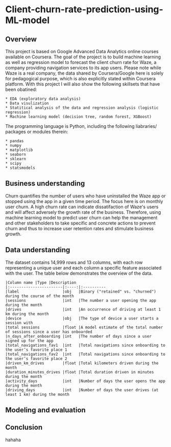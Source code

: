# Client-churn-rate-prediction-using-ML-model
## **Overview**

This project is based on Google Advanced Data Analytics online courses available on Coursera.
The goal of the project is to build machine learning as well as regression model to forecast the client churn rate for Waze, a company providing navigation services to its app users.
Please note while Waze is a real company, the data shared by Coursera/Google here is solely for pedagogical purpose, which is also explicitly stated within Coursera platform.
With this project I will also show the following skillsets that have been obatined:
```
* EDA (exploratory data analysis)
* Data visulization
* Statitical analysis of the data and regression analysis (logistic regression)
* Machine learning model (decision tree, random forest, XGBoost)
```
The programming language is Python, including the following liabraries/ packages or modules therein:
```
* pandas
* numpy
* matplotlib
* seaborn
* sklearn
* scipy
* statsmodels
```


## **Business understanding**

Churn quantifies the number of users who have uninstalled the Waze app or stopped using the app in a given time period. The focus here is on monthly user churn. A high churn rate can indicate dissatifaction of Waze's users and will affect adversely the growth rate of the business. Therefore, using machine learning model to predict user churn can help the management and other stakeholders to take specific and concrete actions to prevent churn and thus to increase user retention rates and stimulate business growth.


## **Data understanding**

The dataset contains 14,999 rows and 13 columns, with each row representing a unique user and each column a specific feature associated with the user. The table below demonstrates the overview of the data.
```
|Column name |Type |Description
|:-----------------------|:----:|:----------
|label                   |obj   |Binary ("retained" vs. "churned") during the course of the month
|sessions                |int   |The number a user opening the app during the month
|drives                  |int   |An occurrence of driving at least 1 km during the month
|device                  |obj   |The type of device a user starts a session with
|total sessions          |float |A model estimate of the total number of sessions since a user has onboarded
|n_days_after_onboarding |int   |The number of days since a user signed up for the app
|total_navigations_fav1  |int   |Total navigations since onboarding to the user’s favorite place 1
|total_navigations_fav2  |int   |Total navigations since onboarding to the user’s favorite place 2
|driven_km_drives        |float |Total kilometers driven during the month
|duration_minutes_drives |float |Total duration driven in minutes during the month
|activity_days           |int   |Number of days the user opens the app during the month
|driving_days            |int   |Number of days the user drives (at least 1 km) during the month
```

## **Modeling and evaluation**
## **Conclusion**

hahaha

